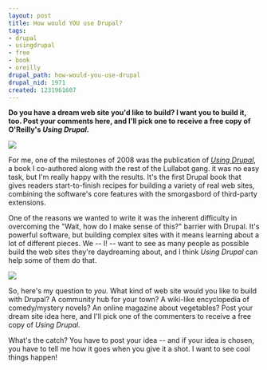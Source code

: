 ```yaml
--- 
layout: post
title: How would YOU use Drupal?
tags: 
- drupal
- usingdrupal
- free
- book
- oreilly
drupal_path: how-would-you-use-drupal
drupal_nid: 1971
created: 1231961607
---
```

<strong>Do you have a dream web site you'd like to build? I want you to build it, too. Post your comments here, and I'll pick one to receive a free copy of O'Reilly's <em>Using Drupal.</em></strong>

<a href="http://www.amazon.com/exec/obidos/ASIN/0596515804/viaposit-20">![](/files/using-drupal.jpg)</a>

For me, one of the milestones of 2008 was the publication of <em><a href="http://www.amazon.com/exec/obidos/ASIN/0596515804/viaposit-20">Using Drupal</a></em>, a book I co-authored along with the rest of the Lullabot gang. it was no easy task, but I'm really happy with the results. It's the first Drupal book that gives readers start-to-finish recipes for building a variety of real web sites, combining the software's core features with the smorgasbord of third-party extensions.

One of the reasons we wanted to write it was the inherent difficulty in overcoming the "Wait, how do I make sense of this?" barrier with Drupal. It's powerful software, but building complex sites with it means learning about a lot of different pieces. We -- I! -- want to see as many people as possible build the web sites they're daydreaming about, and I think <em>Using Drupal</em> can help some of them do that.

<a href="http://www.amazon.com/exec/obidos/ASIN/0596515804/viaposit-20">![](/files/using-drupal-inside.jpg)</a>

So, here's my question to <em>you.</em> What kind of web site would you like to build with Drupal? A community hub for your town? A wiki-like encyclopedia of comedy/mystery novels? An online magazine about vegetables? Post your dream site idea here, and I'll pick one of the commenters to receive a free copy of <em>Using Drupal.</em>

What's the catch? You have to post your idea -- and if your idea is chosen, you have to tell me how it goes when you give it a shot. I want to see cool things happen!

